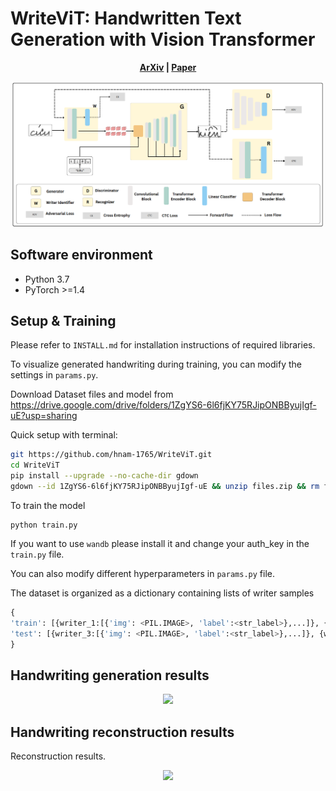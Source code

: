  # WriteViT: Handwritten Text Generation with Vision Transformer

  <p align='center'>
  <b>
    <a href="https://arxiv.org/abs/2505.13235">ArXiv</a>
    | 
    <a href="https://arxiv.org/pdf/2303.15269">Paper</a>
  </b>
</p> 

 
 <p align="center">
<img src=Figures/Architecture.png width="500"/>
</p>

<!-- 
<img src="Figures/Result.gif" width="800"/>
 -->


  
## Software environment

- Python 3.7
- PyTorch >=1.4

## Setup & Training
Please refer to `INSTALL.md` for installation instructions of required libraries.

To visualize generated handwriting during training, you can modify the settings in `params.py`.



Download Dataset files and model from https://drive.google.com/drive/folders/1ZgYS6-6l6fjKY75RJipONBByujIgf-uE?usp=sharing

Quick setup with terminal:

```bash
git https://github.com/hnam-1765/WriteViT.git
cd WriteViT
pip install --upgrade --no-cache-dir gdown
gdown --id 1ZgYS6-6l6fjKY75RJipONBByujIgf-uE && unzip files.zip && rm files.zip
```

To train the model

```
python train.py
```

If you want to use ```wandb``` please install it and change your auth_key in the ```train.py``` file. 

You can also modify different hyperparameters in  ```params.py``` file.

The dataset is organized as a dictionary containing lists of writer samples 

```python
{
'train': [{writer_1:[{'img': <PIL.IMAGE>, 'label':<str_label>},...]}, {writer_2:[{'img': <PIL.IMAGE>, 'label':<str_label>},...]},...], 
'test': [{writer_3:[{'img': <PIL.IMAGE>, 'label':<str_label>},...]}, {writer_4:[{'img': <PIL.IMAGE>, 'label':<str_label>},...]},...], 
}
```
 <!-- ## Run Demo using Docker
```
 docker run -it -p 7860:7860 --platform=linux/amd64 \
	registry.hf.space/ankankbhunia-hwt:latest python app.py
 ``` -->

## Handwriting generation results

 <p align="center">
<img src=Figures/Generation.png width="1000"/>
</p>


## Handwriting reconstruction results
 Reconstruction results.

 <p align="center">
<img src=Figures/Reconstruction.png width="1000"/>
</p>

<!-- 
<img src="Figures/result.jpg" >

<img src="Figures/recons2.jpg" >
 -->


 

